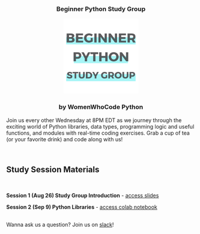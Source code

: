 
<h3 align="center" margin-top="0">Beginner Python Study Group</h3>
</p>
<p align="center"><img height="200" src="images/Beginner_Python_Study_Group_GitHub.png">
<!-- <h1 align="center" margin-bottom="0"><b>Beginner Python Study Group</b></h1> -->
<h3 align="center" margin-top="0">by WomenWhoCode Python</h3>
</p>

Join us every other Wednesday at 8PM EDT as we journey through the exciting world of Python libraries, data types, programming logic and useful functions, and modules with real-time coding exercises. Grab a cup of tea (or your favorite drink) and code along with us!

<!-- <p align="center"><img align="center" height="300" src="images/Beginner_Python_Session_Dates.png"></p> -->

<br>
<h2><b>Study Session Materials</h2></b><br>

**Session 1 (Aug 26) Study Group Introduction** - [access slides](http://link-to-be-inserted)

**Session 2 (Sep 9) Python Libraries** - [access colab notebook](https://colab.research.google.com/github/nuageklow/WWCodePython_BeginnerSeries/blob/master/WWCode_BeginnerPythonStudyGroup_week2.ipynb)  

##   

Wanna ask us a question? Join us on [slack](link-to-be-inserted)!
